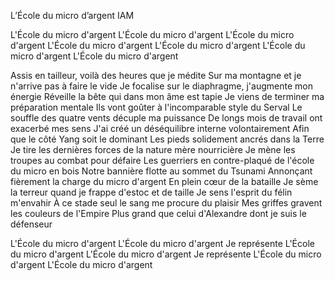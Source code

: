 L’École du micro d’argent
IAM

L'École du micro d'argent
L'École du micro d'argent
L'École du micro d'argent
L'École du micro d'argent
L'École du micro d'argent
L'École du micro d'argent
L'École du micro d'argent

Assis en tailleur, voilà des heures que je médite
Sur ma montagne et je n'arrive pas à faire le vide
Je focalise sur le diaphragme, j'augmente mon énergie
Réveille la bête qui dans mon âme est tapie
Je viens de terminer ma préparation mentale
Ils vont goûter à l'incomparable style du Serval
Le souffle des quatre vents décuple ma puissance
De longs mois de travail ont exacerbé mes sens
J'ai créé un déséquilibre interne volontairement
Afin que le côté Yang soit le dominant
Les pieds solidement ancrés dans la Terre
Je tire les dernières forces de la nature mère nourricière
Je mène les troupes au combat pour défaire
Les guerriers en contre-plaqué de l'école du micro en bois
Notre bannière flotte au sommet du Tsunami
Annonçant fièrement la charge du micro d'argent
En plein cœur de la bataille
Je sème la terreur quand je frappe d'estoc et de taille
Je sens l'esprit du félin m'envahir
À ce stade seul le sang me procure du plaisir
Mes griffes gravent les couleurs de l'Empire
Plus grand que celui d'Alexandre dont je suis le défenseur


L'École du micro d'argent
L'École du micro d'argent
Je représente
L'École du micro d'argent
L'École du micro d'argent
Je représente
L'École du micro d'argent
L'École du micro d'argent

